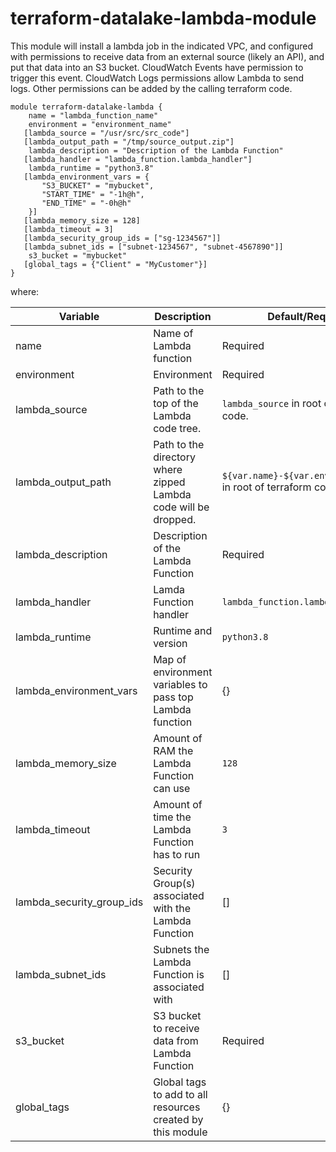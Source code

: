 terraform-datalake-lambda-module
===========

This module will install a lambda job in the indicated VPC, and configured with permissions to receive data from an external source (likely an API), and put that data into an S3 bucket.  CloudWatch Events have permission to trigger this event.  CloudWatch Logs permissions allow Lambda to send logs.  Other permissions can be added by the calling terraform code.


```hcl
module terraform-datalake-lambda {
    name = "lambda_function_name"
    environment = "environment_name"
   [lambda_source = "/usr/src/src_code"]
   [lambda_output_path = "/tmp/source_output.zip"]
    lambda_description = "Description of the Lambda Function"
   [lambda_handler = "lambda_function.lambda_handler"]
    lambda_runtime = "python3.8"
   [lambda_environment_vars = {
       "S3_BUCKET" = "mybucket",
       "START_TIME" = "-1h@h",
       "END_TIME" = "-0h@h"
    }]
   [lambda_memory_size = 128]
   [lambda_timeout = 3]
   [lambda_security_group_ids = ["sg-1234567"]]
   [lambda_subnet_ids = ["subnet-1234567", "subnet-4567890"]]
    s3_bucket = "mybucket"
   [global_tags = {"Client" = "MyCustomer"}]
}
```

where:

| Variable | Description | Default/Required |
|----------|-------------|---------|
| name | Name of Lambda function | Required |
| environment | Environment | Required |
| lambda_source | Path to the top of the Lambda code tree.  | `lambda_source` in root of terraform code. | 
| lambda_output_path | Path to the directory where zipped Lambda code will be dropped. | `${var.name}-${var.environment}.zip` in root of terraform code. |
| lambda_description | Description of the Lambda Function | Required |
| lambda_handler | Lamda Function handler | `lambda_function.lambda_handler` |
| lambda_runtime | Runtime and version | `python3.8` |
| lambda_environment_vars | Map of environment variables to pass top Lambda function | {} |
| lambda_memory_size | Amount of RAM the Lambda Function can use | `128` |
| lambda_timeout | Amount of time the Lambda Function has to run | `3` |
| lambda_security_group_ids | Security Group(s) associated with the Lambda Function | [] |
| lambda_subnet_ids | Subnets the Lambda Function is associated with | [] |
| s3_bucket | S3 bucket to receive data from Lambda Function | Required |
| global_tags | Global tags to add to all resources created by this module | {} |
